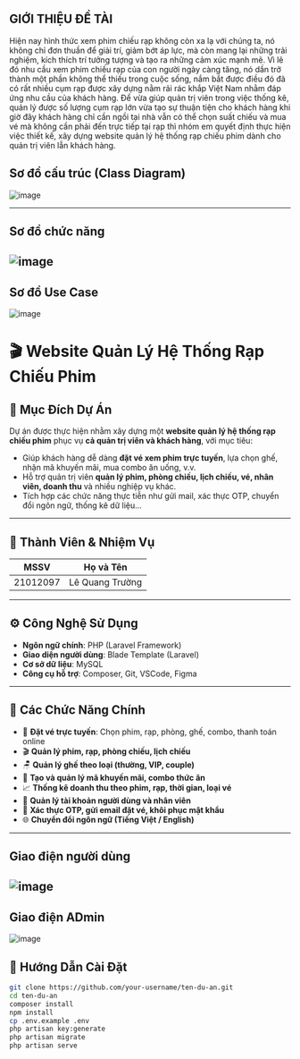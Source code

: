 GIỚI THIỆU ĐỀ TÀI
----
Hiện nay hình thức xem phim chiếu rạp không còn xa lạ với chúng ta, nó không chỉ đơn thuần để giải trí, giảm bớt áp lực, mà còn mang lại những trải nghiệm, kích thích trí tưởng tượng và tạo ra những cảm xúc mạnh mẽ.
Vì lẽ đó nhu cầu xem phim chiếu rạp của con người ngày càng tăng, nó dần trở thành một phần không thể thiếu trong cuộc sống, nắm bắt được điều đó đã có rất nhiều cụm rạp được xây dựng nằm rải rác khắp Việt Nam nhằm đáp ứng nhu cầu của khách hàng. 
Để vừa giúp quản trị viên trong việc thống kê, quản lý được số lượng cụm rạp lớn vừa tạo sự thuận tiện cho khách hàng khi giờ đây khách hàng chỉ cần ngồi tại nhà vẫn có thể chọn suất chiếu và mua vé mà không cần phải đến trực tiếp tại rạp  thì nhóm em quyết định thực hiện việc thiết kế, xây dựng website quản lý hệ thống rạp chiếu phim dành cho quản trị viên lẫn khách hàng.



Sơ đồ cấu trúc (Class Diagram)
----
![image](https://github.com/user-attachments/assets/ff0fffd4-c38c-4f59-9c92-3a58d57a87ec)

----
Sơ đồ chức năng
---
![image](https://github.com/user-attachments/assets/8f857da5-4804-4760-a087-22de09852fef)
----
Sơ đồ Use Case
----
![image](https://github.com/user-attachments/assets/b298a0b3-a13e-499f-a650-d901bd72da50)


# 🎬 Website Quản Lý Hệ Thống Rạp Chiếu Phim

## 🧾 Mục Đích Dự Án

Dự án được thực hiện nhằm xây dựng một **website quản lý hệ thống rạp chiếu phim** phục vụ **cả quản trị viên và khách hàng**, với mục tiêu:

- Giúp khách hàng dễ dàng **đặt vé xem phim trực tuyến**, lựa chọn ghế, nhận mã khuyến mãi, mua combo ăn uống, v.v.
- Hỗ trợ quản trị viên **quản lý phim, phòng chiếu, lịch chiếu, vé, nhân viên, doanh thu** và nhiều nghiệp vụ khác.
- Tích hợp các chức năng thực tiễn như gửi mail, xác thực OTP, chuyển đổi ngôn ngữ, thống kê dữ liệu...

---

## 👥 Thành Viên & Nhiệm Vụ

| MSSV       | Họ và Tên           |
|------------|---------------------|
| 21012097   | Lê Quang Trường     | 



---

## ⚙️ Công Nghệ Sử Dụng

- **Ngôn ngữ chính**: PHP (Laravel Framework)
- **Giao diện người dùng**: Blade Template (Laravel)
- **Cơ sở dữ liệu**: MySQL
- **Công cụ hỗ trợ**: Composer, Git, VSCode, Figma

---

## 🧩 Các Chức Năng Chính

- 📅 **Đặt vé trực tuyến**: Chọn phim, rạp, phòng, ghế, combo, thanh toán online
- 🎬 **Quản lý phim, rạp, phòng chiếu, lịch chiếu**
- 🪑 **Quản lý ghế theo loại (thường, VIP, couple)**
- 🧾 **Tạo và quản lý mã khuyến mãi, combo thức ăn**
- 📈 **Thống kê doanh thu theo phim, rạp, thời gian, loại vé**
- 👤 **Quản lý tài khoản người dùng và nhân viên**
- 🔐 **Xác thực OTP, gửi email đặt vé, khôi phục mật khẩu**
- 🌐 **Chuyển đổi ngôn ngữ (Tiếng Việt / English)**

---
Giao điện người dùng
---
![image](https://github.com/user-attachments/assets/166aca1b-6a15-4533-8f41-cdee52f628fd)
---
Giao điện ADmin
---
![image](https://github.com/user-attachments/assets/e7fb996b-b51c-4763-9412-462658121139)



## 🚀 Hướng Dẫn Cài Đặt

```bash
git clone https://github.com/your-username/ten-du-an.git
cd ten-du-an
composer install
npm install
cp .env.example .env
php artisan key:generate
php artisan migrate
php artisan serve
